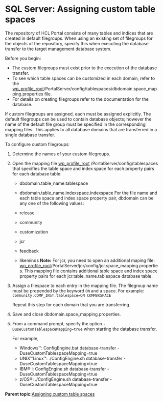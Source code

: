 # SQL Server: Assigning custom table spaces 

The repository of HCL Portal consists of many tables and indices that are created in default filegroups. When using an existing set of filegroups for the objects of the repository, specify this when executing the database transfer to the target management database system.

Before you begin:

-   The custom filegroups must exist prior to the execution of the database transfer.
-   To see which table spaces can be customized in each domain, refer to the [wp\_profile\_root](../reference/wpsdirstr.md#wp_profile_root)/PortalServer/config/tablespaces/dbdomain.space\_mapping.properties file.
-   For details on creating filegroups refer to the documentation for the database.

If custom filegroups are assigned, each must be assigned explicitly. The default filegroups can be used to contain database objects; however the name of the default file group must be specified in the corresponding mapping files. This applies to all database domains that are transferred in a single database transfer.

To configure custom filegroups:

1.  Determine the names of your custom filegroups.

2.  Open the mapping file [wp\_profile\_root](../reference/wpsdirstr.md#wp_profile_root) /PortalServer/config/tablespaces that specifies the table space and index space for each property pairs for each database table:

    -   dbdomain.table\_name.tablespace
    -   dbdomain.table\_name.indexspace.indexspace
    For the file name and each table space and index space property pair, dbdomain can be any one of the following values:

    -   release
    -   community
    -   customization
    -   jcr
    -   feedback
    -   likeminds
    **Note:** For jcr, you need to open an additional maping file: [wp\_profile\_root](../reference/wpsdirstr.md#wp_profile_root)/PortalServer/jcr/config/jcr.space\_mapping.properties. This mapping file contains additional table space and index space property pairs for each jcr.table\_name.tablespace database table.

3.  Assign a filespace to each entry in the mapping file. The filegroup name must be prepended by the keyword `ON` and a space. For example: `community.COMP_INST.tablespace=ON COMM8KSPACE`

    Repeat this step for each domain that you are transferring.

4.  Save and close dbdomain.space\_mapping.properties.

5.  From a command prompt, specify the option `-DuseCustomTablespaceMapping=true` when starting the database transfer.

    For example,

    -   Windows™: ConfigEngine.bat database-transfer -DuseCustomTablespaceMapping=true
    -   UNIX™Linux™: ./ConfigEngine.sh database-transfer -DuseCustomTablespaceMapping=true
    -   IBM® i: ConfigEngine.sh database-transfer -DuseCustomTablespaceMapping=true
    -   z/OS®: ./ConfigEngine.sh database-transfer -DuseCustomTablespaceMapping=true

**Parent topic:**[Assigning custom table spaces ](../config/custom_table_spaces.md)

